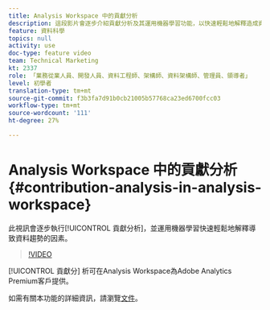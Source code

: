 ```yaml
---
title: Analysis Workspace 中的貢獻分析
description: 這段影片會逐步介紹貢獻分析及其運用機器學習功能，以快速輕鬆地解釋造成資料趨勢的因素。
feature: 資料科學
topics: null
activity: use
doc-type: feature video
team: Technical Marketing
kt: 2337
role: 「業務從業人員、開發人員、資料工程師、架構師、資料架構師、管理員、領導者」
level: 初學者
translation-type: tm+mt
source-git-commit: f3b3fa7d91b0cb21005b57768ca23ed6700fcc03
workflow-type: tm+mt
source-wordcount: '111'
ht-degree: 27%

---
```



# Analysis Workspace 中的貢獻分析 {#contribution-analysis-in-analysis-workspace}

此視訊會逐步執行[!UICONTROL 貢獻分析]，並運用機器學習快速輕鬆地解釋導致資料趨勢的因素。

>[!VIDEO](https://video.tv.adobe.com/v/25443/?quality=12)

[!UICONTROL 貢獻分] 析可在Analysis Workspace為Adobe Analytics Premium客戶提供。

如需有關本功能的詳細資訊，請瀏覽[文件](https://marketing.adobe.com/resources/help/zh_TW/analytics/analysis-workspace/anomaly_detection.html)。
